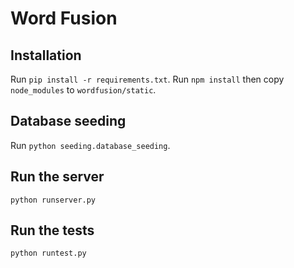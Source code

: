 # Word Fusion

## Installation
Run `pip install -r requirements.txt`.
Run `npm install` then copy `node_modules` to `wordfusion/static`.

## Database seeding
Run `python seeding.database_seeding`.

## Run the server
`python runserver.py`

## Run the tests
`python runtest.py`
